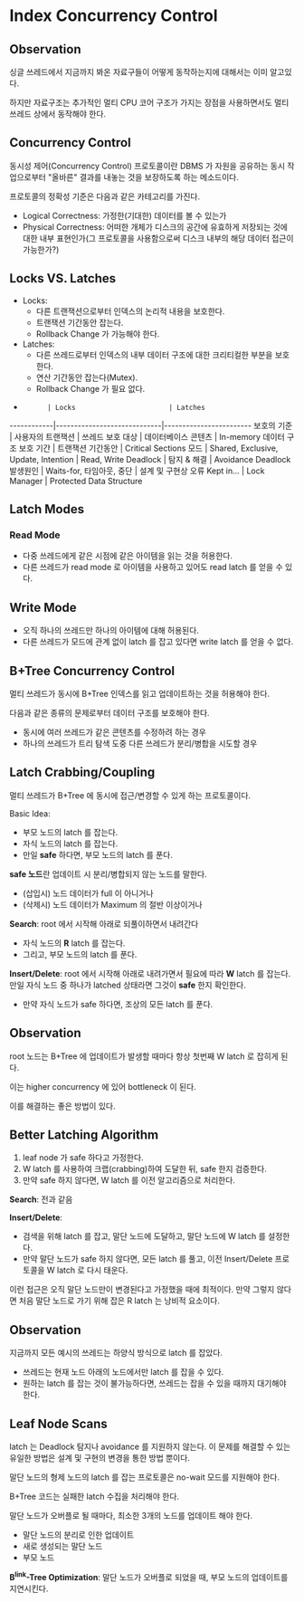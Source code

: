 # Index Concurrency Control

## Observation

싱글 쓰레드에서 지금까지 봐온 자료구들이 어떻게 동작하는지에 대해서는 이미 알고있다.

하지만 자료구조는 추가적인 멀티 CPU 코어 구조가 가지는 장점을 사용하면서도 멀티 쓰레드 상에서 동작해야 한다.

## Concurrency Control

동시성 제어(Concurrency Control) 프로토콜이란 DBMS 가 자원을 공유하는 동시 작업으로부터 "올바른" 결과를 내놓는 것을 보장하도록 하는 메소드이다.

프로토콜의 정확성 기준은 다음과 같은 카테고리를 가진다.
* Logical Correctness: 가정한(기대한) 데이터를 볼 수 있는가
* Physical Correctness: 어떠한 개체가 디스크의 공간에 유효하게 저장되는 것에 대한 내부 표현인가(그 프로토콜을 사용함으로써 디스크 내부의 해당 데이터 접근이 가능한가?)

## Locks VS. Latches

* Locks:
    * 다른 트랜잭션으로부터 인덱스의 논리적 내용을 보호한다.
    * 트랜잭션 기간동안 잡는다.
    * Rollback Change 가 가능해야 한다.
* Latches:
    * 다른 쓰레드로부터 인덱스의 내부 데이터 구조에 대한 크리티컬한 부분을 보호한다.
    * 연산 기간동안 잡는다(Mutex).
    * Rollback Change 가 필요 없다.

-           | Locks                       | Latches
------------|-----------------------------|------------------------
보호의 기준    | 사용자의 트랜잭션               | 쓰레드
보호 대상     | 데이터베이스 콘텐츠              | In-memory 데이터 구조
보호 기간     | 트랜잭션 기간동안                | Critical Sections
모드         | Shared, Exclusive, Update, Intention | Read, Write
Deadlock    | 탐지 & 해결                   | Avoidance
Deadlock 발생원인 | Waits-for, 타임아웃, 중단   | 설계 및 구현상 오류
Kept in...  | Lock Manager                | Protected Data Structure

## Latch Modes

### Read Mode

* 다중 쓰레드에게 같은 시점에 같은 아이템을 읽는 것을 허용한다.
* 다른 쓰레드가 read mode 로 아이템을 사용하고 있어도 read latch 를 얻을 수 있다.

## Write Mode

* 오직 하나의 쓰레드만 하나의 아이템에 대해 허용된다.
* 다른 쓰레드가 모드에 관계 없이 latch 를 잡고 있다면 write latch 를 얻을 수 없다.

## B+Tree Concurrency Control

멀티 쓰레드가 동시에 B+Tree 인덱스를 읽고 업데이트하는 것을 허용해야 한다.

다음과 같은 종류의 문제로부터 데이터 구조를 보호해야 한다.
* 동시에 여러 쓰레드가 같은 콘텐츠를 수정하려 하는 경우
* 하나의 쓰레드가 트리 탐색 도중 다른 쓰레드가 분리/병합을 시도할 경우

## Latch Crabbing/Coupling

멀티 쓰레드가 B+Tree 에 동시에 접근/변경할 수 있게 하는 프로토콜이다.

Basic Idea:
* 부모 노드의 latch 를 잡는다.
* 자식 노드의 latch 를 잡는다.
* 만일 **safe** 하다면, 부모 노드의 latch 를 푼다.

**safe 노드**란 업데이트 시 분리/병합되지 않는 노드를 말한다.
* (삽입시) 노드 데이터가 full 이 아니거나
* (삭제시) 노드 데이터가 Maximum 의 절반 이상이거나

**Search**: root 에서 시작해 아래로 되풀이하면서 내려간다
* 자식 노드의 **R** latch 를 잡는다.
* 그리고, 부모 노드의 latch 를 푼다.

**Insert/Delete**: root 에서 시작해 아래로 내려가면서 필요에 따라 **W** latch 를 잡는다. 만일 자식 노드 중 하나가 latched 상태라면 그것이 **safe** 한지 확인한다.
* 만약 자식 노드가 safe 하다면, 조상의 모든 latch 를 푼다.

## Observation

root 노드는 B+Tree 에 업데이트가 발생할 때마다 항상 첫번째 W latch 로 잡히게 된다.

이는 higher concurrency 에 있어 bottleneck 이 된다.

이를 해결하는 좋은 방법이 있다.

## Better Latching Algorithm

1. leaf node 가 safe 하다고 가정한다.
2. W latch 를 사용하여 크랩(crabbing)하여 도달한 뒤, safe 한지 검증한다.
3. 만약 safe 하지 않다면, W latch 를 이전 알고리즘으로 처리한다.

**Search**: 전과 같음

**Insert/Delete**:
* 검색을 위해 latch 를 잡고, 말단 노드에 도달하고, 말단 노드에 W latch 를 설정한다.
* 만약 말단 노드가 safe 하지 않다면, 모든 latch 를 풀고, 이전 Insert/Delete 프로토콜을 W latch 로 다시 태운다.

이런 접근은 오직 말단 노드만이 변경된다고 가정했을 때에 최적이다. 만약 그렇지 않다면 처음 말단 노드로 가기 위해 잡은 R latch 는 낭비적 요소이다. 

## Observation

지금까지 모든 예시의 쓰레드는 하양식 방식으로 latch 를 잡았다.
* 쓰레드는 현재 노드 아래의 노드에서만 latch 를 잡을 수 있다.
* 원하는 latch 를 잡는 것이 불가능하다면, 쓰레드는 잡을 수 있을 때까지 대기해야 한다.

## Leaf Node Scans

latch 는 Deadlock 탐지나 avoidance 를 지원하지 않는다. 이 문제를 해결할 수 있는 유일한 방법은 설계 및 구현의 변경을 통한 방법 뿐이다.

말단 노드의 형제 노드의 latch 를 잡는 프로토콜은 no-wait 모드를 지원해야 한다.

B+Tree 코드는 실패한 latch 수집을 처리해야 한다.

말단 노드가 오버플로 될 때마다, 최소한 3개의 노드를 업데이트 해야 한다.
* 말단 노드의 분리로 인한 업데이트
* 새로 생성되는 말단 노드
* 부모 노드

**B<sup>link</sup>-Tree Optimization**: 말단 노드가 오버플로 되었을 때, 부모 노드의 업데이트를 지연시킨다.
